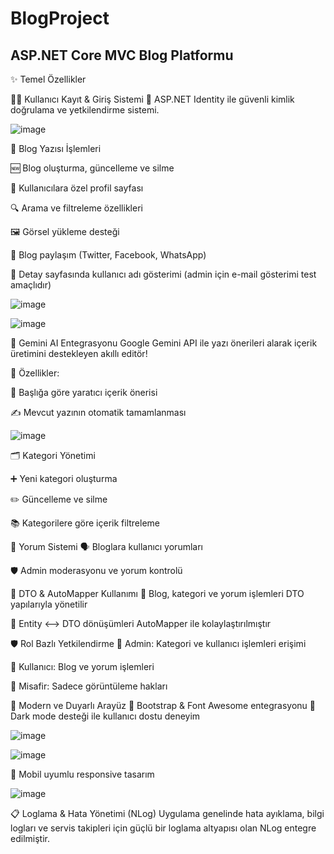 # BlogProject 
## ASP.NET Core MVC Blog Platformu

✨ Temel Özellikler

🧑‍💻 Kullanıcı Kayıt & Giriş Sistemi
🔐 ASP.NET Identity ile güvenli kimlik doğrulama ve yetkilendirme sistemi.

![image](https://github.com/user-attachments/assets/419b2c87-b1f7-45e1-a6b4-eed41e7c8a1e)

📝 Blog Yazısı İşlemleri

🆕 Blog oluşturma, güncelleme ve silme

👤 Kullanıcılara özel profil sayfası

🔍 Arama ve filtreleme özellikleri

🖼️ Görsel yükleme desteği

🔗 Blog paylaşım (Twitter, Facebook, WhatsApp)

📄 Detay sayfasında kullanıcı adı gösterimi (admin için e-mail gösterimi test amaçlıdır)

![image](https://github.com/user-attachments/assets/b7a3fd8f-e36a-4977-8369-3e17cb64b9cf)

![image](https://github.com/user-attachments/assets/41b0abba-d0ed-4a5f-9200-fa94f78b65df)


🤖 Gemini AI Entegrasyonu
Google Gemini API ile yazı önerileri alarak içerik üretimini destekleyen akıllı editör!

🎯 Özellikler:

🧠 Başlığa göre yaratıcı içerik önerisi

✍️ Mevcut yazının otomatik tamamlanması

![image](https://github.com/user-attachments/assets/bd1f0d6b-2531-4ecd-ae33-881dea41a112)


🗂️ Kategori Yönetimi

➕ Yeni kategori oluşturma

✏️ Güncelleme ve silme

📚 Kategorilere göre içerik filtreleme

💬 Yorum Sistemi
🗣️ Bloglara kullanıcı yorumları

🛡️ Admin moderasyonu ve yorum kontrolü

🧱 DTO & AutoMapper Kullanımı
🧩 Blog, kategori ve yorum işlemleri DTO yapılarıyla yönetilir

🔄 Entity <--> DTO dönüşümleri AutoMapper ile kolaylaştırılmıştır


🛡️ Rol Bazlı Yetkilendirme
👑 Admin: Kategori ve kullanıcı işlemleri erişimi

👤 Kullanıcı: Blog ve yorum işlemleri

👀 Misafir: Sadece görüntüleme hakları


🎨 Modern ve Duyarlı Arayüz
💎 Bootstrap & Font Awesome entegrasyonu
🌙 Dark mode desteği ile kullanıcı dostu deneyim

![image](https://github.com/user-attachments/assets/e06d9423-fa3e-4ced-ad9c-94e5fbb4d849)

![image](https://github.com/user-attachments/assets/93a15e6b-0c0e-4f58-9136-762f9abec60a)

📱 Mobil uyumlu responsive tasarım

![image](https://github.com/user-attachments/assets/5c31c08b-5522-4fe0-b582-72861422cd78)

📋 Loglama & Hata Yönetimi (NLog)
Uygulama genelinde hata ayıklama, bilgi logları ve servis takipleri için güçlü bir loglama altyapısı olan NLog entegre edilmiştir.





